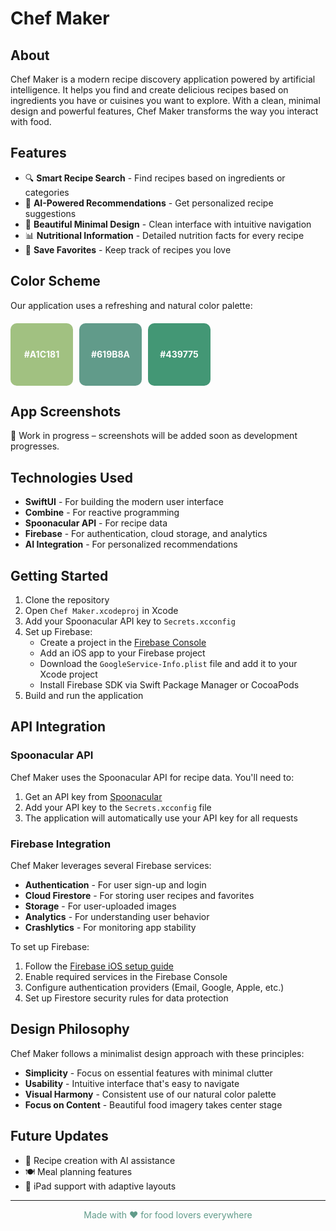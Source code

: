 # Chef Maker

## About

Chef Maker is a modern recipe discovery application powered by artificial intelligence. It helps you find and create delicious recipes based on ingredients you have or cuisines you want to explore. With a clean, minimal design and powerful features, Chef Maker transforms the way you interact with food.

## Features

- 🔍 **Smart Recipe Search** - Find recipes based on ingredients or categories
- 🧠 **AI-Powered Recommendations** - Get personalized recipe suggestions
- 📱 **Beautiful Minimal Design** - Clean interface with intuitive navigation
- 📊 **Nutritional Information** - Detailed nutrition facts for every recipe
- 🔖 **Save Favorites** - Keep track of recipes you love

## Color Scheme

Our application uses a refreshing and natural color palette:

<div style="display: flex; margin: 20px 0;">
  <div style="background-color: #A1C181; width: 100px; height: 100px; border-radius: 10px; margin-right: 10px; display: flex; align-items: center; justify-content: center;">
    <span style="color: white; font-weight: bold;">#A1C181</span>
  </div>
  <div style="background-color: #619B8A; width: 100px; height: 100px; border-radius: 10px; margin-right: 10px; display: flex; align-items: center; justify-content: center;">
    <span style="color: white; font-weight: bold;">#619B8A</span>
  </div>
  <div style="background-color: #439775; width: 100px; height: 100px; border-radius: 10px; margin-right: 10px; display: flex; align-items: center; justify-content: center;">
    <span style="color: white; font-weight: bold;">#439775</span>
  </div>
</div>

## App Screenshots

🚧 Work in progress – screenshots will be added soon as development progresses.
<!--![Home Screen](screenshots/home_screen.png)-->
<!--![Recipe Details](screenshots/recipe_details.png)-->
<!--![Search View](screenshots/search_view.png)-->


## Technologies Used

- **SwiftUI** - For building the modern user interface
- **Combine** - For reactive programming
- **Spoonacular API** - For recipe data
- **Firebase** - For authentication, cloud storage, and analytics
- **AI Integration** - For personalized recommendations

## Getting Started

1. Clone the repository
2. Open `Chef Maker.xcodeproj` in Xcode
3. Add your Spoonacular API key to `Secrets.xcconfig`
4. Set up Firebase:
   - Create a project in the [Firebase Console](https://console.firebase.google.com/)
   - Add an iOS app to your Firebase project
   - Download the `GoogleService-Info.plist` file and add it to your Xcode project
   - Install Firebase SDK via Swift Package Manager or CocoaPods
5. Build and run the application

## API Integration

### Spoonacular API
Chef Maker uses the Spoonacular API for recipe data. You'll need to:

1. Get an API key from [Spoonacular](https://spoonacular.com/food-api)
2. Add your API key to the `Secrets.xcconfig` file
3. The application will automatically use your API key for all requests

### Firebase Integration

Chef Maker leverages several Firebase services:

- **Authentication** - For user sign-up and login
- **Cloud Firestore** - For storing user recipes and favorites
- **Storage** - For user-uploaded images
- **Analytics** - For understanding user behavior
- **Crashlytics** - For monitoring app stability

To set up Firebase:

1. Follow the [Firebase iOS setup guide](https://firebase.google.com/docs/ios/setup)
2. Enable required services in the Firebase Console
3. Configure authentication providers (Email, Google, Apple, etc.)
4. Set up Firestore security rules for data protection

## Design Philosophy

Chef Maker follows a minimalist design approach with these principles:

- **Simplicity** - Focus on essential features with minimal clutter
- **Usability** - Intuitive interface that's easy to navigate
- **Visual Harmony** - Consistent use of our natural color palette
- **Focus on Content** - Beautiful food imagery takes center stage

## Future Updates

- 📝 Recipe creation with AI assistance
- 🍽️ Meal planning features
- 📱 iPad support with adaptive layouts

---

<p align="center" style="color: #619B8A;">Made with ❤️ for food lovers everywhere</p>

